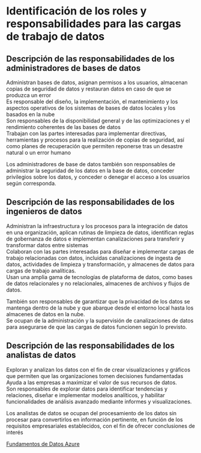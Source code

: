 # Identificación de los roles y responsabilidades para las cargas de trabajo de datos

## Descripción de las responsabilidades de los administradores de bases de datos
Administran bases de datos, asignan permisos a los usuarios, almacenan copias de seguridad de datos y restauran datos en caso de que se produzca un error \
Es responsable del diseño, la implementación, el mantenimiento y los aspectos operativos de los sistemas de bases de datos locales y los basados en la nube \
Son responsables de la disponibilidad general y de las optimizaciones y el rendimiento coherentes de las bases de datos \
Trabajan con las partes interesadas para implementar directivas, herramientas y procesos para la realización de copias de seguridad, 
así como planes de recuperación que permiten reponerse tras un desastre natural o un error humano

Los administradores de base de datos también son responsables de administrar la seguridad de los datos en la base de datos, conceder privilegios sobre los datos, y conceder o denegar el acceso a los usuarios según corresponda.

## Descripción de las responsabilidades de los ingenieros de datos
Administran la infraestructura y los procesos para la integración de datos en una organización, aplican rutinas de limpieza de datos,
identifican reglas de gobernanza de datos e implementan canalizaciones para transferir y transformar datos entre sistemas \
Colaboran con las partes interesadas para diseñar e implementar cargas de trabajo relacionadas con datos, incluidas canalizaciones de ingesta de datos, actividades de limpieza y transformación, y almacenes de datos para cargas de trabajo analíticas. \
Usan una amplia gama de tecnologías de plataforma de datos, como bases de datos relacionales y no relacionales, almacenes de archivos y flujos de datos.

También son responsables de garantizar que la privacidad de los datos se mantenga dentro de la nube y que abarque desde el entorno local hasta los almacenes de datos en la nube. \
Se ocupan de la administración y la supervisión de canalizaciones de datos para asegurarse de que las cargas de datos funcionen según lo previsto.


## Descripción de las responsabilidades de los analistas de datos
Exploran y analizan los datos con el fin de crear visualizaciones y gráficos que permiten que las organizaciones tomen decisiones fundamentadas \
Ayuda a las empresas a maximizar el valor de sus recursos de datos. \
Son responsables de explorar datos para identificar tendencias y relaciones, diseñar e implementar modelos analíticos, y habilitar funcionalidades de análisis avanzado mediante informes y visualizaciones.

Los analistas de datos se ocupan del procesamiento de los datos sin procesar para convertirlos en información pertinente, en función de los requisitos empresariales establecidos, con el fin de ofrecer conclusiones de interés

[Fundamentos de Datos Azure](https://github.com/CamarenaAI/Cloud-Fundamentals/tree/main/Azure/DP-900:%20Fundamentos%20de%20Datos%20Azure)